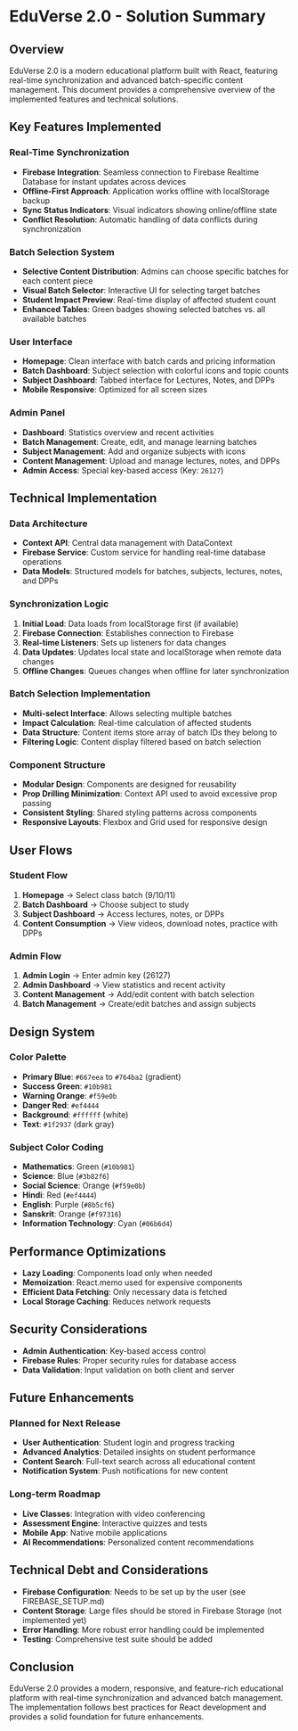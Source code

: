 # EduVerse 2.0 - Solution Summary

## Overview

EduVerse 2.0 is a modern educational platform built with React, featuring real-time synchronization and advanced batch-specific content management. This document provides a comprehensive overview of the implemented features and technical solutions.

## Key Features Implemented

### Real-Time Synchronization

- **Firebase Integration**: Seamless connection to Firebase Realtime Database for instant updates across devices
- **Offline-First Approach**: Application works offline with localStorage backup
- **Sync Status Indicators**: Visual indicators showing online/offline state
- **Conflict Resolution**: Automatic handling of data conflicts during synchronization

### Batch Selection System

- **Selective Content Distribution**: Admins can choose specific batches for each content piece
- **Visual Batch Selector**: Interactive UI for selecting target batches
- **Student Impact Preview**: Real-time display of affected student count
- **Enhanced Tables**: Green badges showing selected batches vs. all available batches

### User Interface

- **Homepage**: Clean interface with batch cards and pricing information
- **Batch Dashboard**: Subject selection with colorful icons and topic counts
- **Subject Dashboard**: Tabbed interface for Lectures, Notes, and DPPs
- **Mobile Responsive**: Optimized for all screen sizes

### Admin Panel

- **Dashboard**: Statistics overview and recent activities
- **Batch Management**: Create, edit, and manage learning batches
- **Subject Management**: Add and organize subjects with icons
- **Content Management**: Upload and manage lectures, notes, and DPPs
- **Admin Access**: Special key-based access (Key: `26127`)

## Technical Implementation

### Data Architecture

- **Context API**: Central data management with DataContext
- **Firebase Service**: Custom service for handling real-time database operations
- **Data Models**: Structured models for batches, subjects, lectures, notes, and DPPs

### Synchronization Logic

1. **Initial Load**: Data loads from localStorage first (if available)
2. **Firebase Connection**: Establishes connection to Firebase
3. **Real-time Listeners**: Sets up listeners for data changes
4. **Data Updates**: Updates local state and localStorage when remote data changes
5. **Offline Changes**: Queues changes when offline for later synchronization

### Batch Selection Implementation

- **Multi-select Interface**: Allows selecting multiple batches
- **Impact Calculation**: Real-time calculation of affected students
- **Data Structure**: Content items store array of batch IDs they belong to
- **Filtering Logic**: Content display filtered based on batch selection

### Component Structure

- **Modular Design**: Components are designed for reusability
- **Prop Drilling Minimization**: Context API used to avoid excessive prop passing
- **Consistent Styling**: Shared styling patterns across components
- **Responsive Layouts**: Flexbox and Grid used for responsive design

## User Flows

### Student Flow

1. **Homepage** → Select class batch (9/10/11)
2. **Batch Dashboard** → Choose subject to study
3. **Subject Dashboard** → Access lectures, notes, or DPPs
4. **Content Consumption** → View videos, download notes, practice with DPPs

### Admin Flow

1. **Admin Login** → Enter admin key (26127)
2. **Admin Dashboard** → View statistics and recent activity
3. **Content Management** → Add/edit content with batch selection
4. **Batch Management** → Create/edit batches and assign subjects

## Design System

### Color Palette

- **Primary Blue**: `#667eea` to `#764ba2` (gradient)
- **Success Green**: `#10b981`
- **Warning Orange**: `#f59e0b`
- **Danger Red**: `#ef4444`
- **Background**: `#ffffff` (white)
- **Text**: `#1f2937` (dark gray)

### Subject Color Coding

- **Mathematics**: Green (`#10b981`)
- **Science**: Blue (`#3b82f6`)
- **Social Science**: Orange (`#f59e0b`)
- **Hindi**: Red (`#ef4444`)
- **English**: Purple (`#8b5cf6`)
- **Sanskrit**: Orange (`#f97316`)
- **Information Technology**: Cyan (`#06b6d4`)

## Performance Optimizations

- **Lazy Loading**: Components load only when needed
- **Memoization**: React.memo used for expensive components
- **Efficient Data Fetching**: Only necessary data is fetched
- **Local Storage Caching**: Reduces network requests

## Security Considerations

- **Admin Authentication**: Key-based access control
- **Firebase Rules**: Proper security rules for database access
- **Data Validation**: Input validation on both client and server

## Future Enhancements

### Planned for Next Release

- **User Authentication**: Student login and progress tracking
- **Advanced Analytics**: Detailed insights on student performance
- **Content Search**: Full-text search across all educational content
- **Notification System**: Push notifications for new content

### Long-term Roadmap

- **Live Classes**: Integration with video conferencing
- **Assessment Engine**: Interactive quizzes and tests
- **Mobile App**: Native mobile applications
- **AI Recommendations**: Personalized content recommendations

## Technical Debt and Considerations

- **Firebase Configuration**: Needs to be set up by the user (see FIREBASE_SETUP.md)
- **Content Storage**: Large files should be stored in Firebase Storage (not implemented yet)
- **Error Handling**: More robust error handling could be implemented
- **Testing**: Comprehensive test suite should be added

## Conclusion

EduVerse 2.0 provides a modern, responsive, and feature-rich educational platform with real-time synchronization and advanced batch management. The implementation follows best practices for React development and provides a solid foundation for future enhancements.